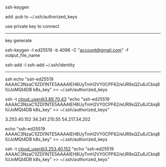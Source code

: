 

ssh-keygen 

add .pub to ~/.ssh/authorized_keys

use private key to connect





-------


key generate

ssh-keygen -t ed25519 -b 4096 -C "account@gmail.com" -f output_file_name

ssh-add -l
ssh-add ~/.ssh/identity


---------


ssh echo "ssh-ed25519 AAAAC3NzaC1lZDI1NTE5AAAAIEH8UyTmH2VY0CPF62/eUR9sQZu6JCbiq8IUJoMQt4DB k8s_key" >> ~/.ssh/authorized_keys

ssh -t cloud_user@3.89.70.43 "echo \"ssh-ed25519 AAAAC3NzaC1lZDI1NTE5AAAAIEH8UyTmH2VY0CPF62/eUR9sQZu6JCbiq8IUJoMQt4DB k8s_key\" >> ~/.ssh/authorized_keys"


3.253.40.152
34.241.210.55
54.217.34.202

echo "ssh-ed25519 AAAAC3NzaC1lZDI1NTE5AAAAIEH8UyTmH2VY0CPF62/eUR9sQZu6JCbiq8IUJoMQt4DB k8s_key" >> ~/.ssh/authorized_keys

ssh -t cloud_user@3.253.40.152 "echo \"ssh-ed25519 AAAAC3NzaC1lZDI1NTE5AAAAIEH8UyTmH2VY0CPF62/eUR9sQZu6JCbiq8IUJoMQt4DB k8s_key\" >> ~/.ssh/authorized_keys"

